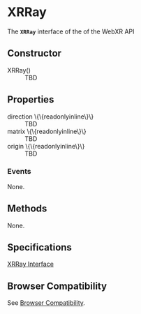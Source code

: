 # XRRay

The **`XRRay`** interface of the of the WebXR API 

## Constructor

<dl>
  <dt>XRRay()</dt>
  <dd>TBD</dd>
<dl>

## Properties

<dl>
  <dt>direction \{\{readonlyinline\}\}</dt>
  <dd>TBD</dd>
  <dt>matrix \{\{readonlyinline\}\}</dt>
  <dd>TBD</dd>
  <dt>origin \{\{readonlyinline\}\}</dt>
  <dd>TBD</dd>
</dl>

### Events

None.

## Methods

None.

## Specifications

[XRRay Interface](https://immersive-web.github.io/webxr/#xrray-interface)

## Browser Compatibility

See [Browser Compatibility](compatibility).
